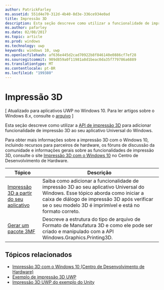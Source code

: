 ```yaml
---
author: PatrickFarley
ms.assetid: 551d4e70-312d-4b40-8d3e-336ce934e0ad
title: Impressão 3D
description: Esta seção descreve como utilizar a funcionalidade de impressão 3D em seu aplicativo universal do Windows.
ms.author: pafarley
ms.date: 02/08/2017
ms.topic: article
ms.prod: windows
ms.technology: uwp
keywords: windows 10, uwp
ms.openlocfilehash: af636e445d2cad70922b8f846140e0886cf7ef28
ms.sourcegitcommit: 909d859a0f11981a8d1beac0da35f779786a6889
ms.translationtype: MT
ms.contentlocale: pt-BR
ms.locfileid: "199380"
---
```

# <a name="3d-printing"></a>Impressão 3D

\[ Atualizado para aplicativos UWP no Windows 10. Para ler artigos sobre o Windows 8.x, consulte o [arquivo](http://go.microsoft.com/fwlink/p/?linkid=619132) \]

Esta seção descreve como utilizar a [API de impressão 3D](https://msdn.microsoft.com/library/windows/apps/windows.graphics.printing3d.aspx) para adicionar funcionalidade de impressão 3D ao seu aplicativo Universal do Windows.  

<!-- ![the 3D printing from Unity sample uses Windows 3D print APIs to facilitate the printing of a textured model asset from Unity software](images/unity-app-screenshot-002.png) -->

Para obter mais informações sobre a impressão 3D com o Windows 10, incluindo recursos para parceiros de hardware, os fóruns de discussão da comunidade e informações gerais sobre as funcionalidades de impressão 3D, consulte o site [Impressão 3D com o Windows 10](https://developer.microsoft.com/windows/hardware/3d-print-support-windows-10) no Centro de Desenvolvimento de Hardware.

| Tópico | Descrição |
|-------|-------------|
| [Impressão 3D a partir do seu aplicativo](3d-print-from-app.md) | Saiba como adicionar a funcionalidade de impressão 3D ao seu aplicativo Universal do Windows. Esse tópico aborda como iniciar a caixa de diálogo de impressão 3D após verificar se o seu modelo 3D é imprimível e está no formato correto. |
| [Gerar um pacote 3MF](generate-3mf.md) | Descreve a estrutura do tipo de arquivo de Formato de Manufatura 3D e como ele pode ser criado e manipulado com a API Windows.Graphics.Printing3D. |

## <a name="related-topics"></a>Tópicos relacionados

* [Impressão 3D com o Windows 10 (Centro de Desenvolvimento de Hardware)](https://developer.microsoft.com/windows/hardware/3d-print-support-windows-10)
* [Exemplo de impressão 3D UWP](https://github.com/Microsoft/Windows-universal-samples/tree/master/Samples/3DPrinting)
* [Impressão 3D UWP do exemplo do Unity](https://github.com/Microsoft/Windows-universal-samples/tree/master/Samples/3DPrintingFromUnity)

 
